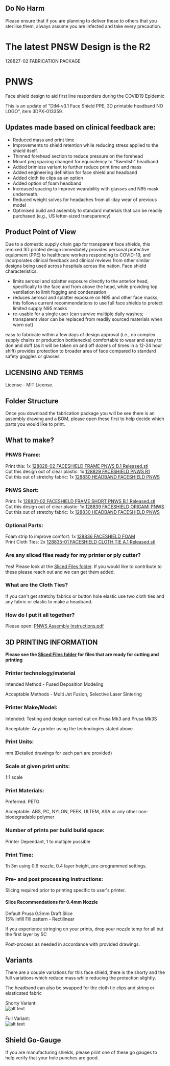 ## Do No Harm
Please ensure that if you are planning to deliver these to others that you sterilise them, always assume you are infected and take every precaution.

# The latest PNSW Design is the R2
128827-02 FABRICATION PACKAGE

# PNWS
Face shield design to aid first line responders during the COVID19 Epidemic

This is an update of "DtM-v3.1 Face Shield PPE, 3D printable headband NO LOGO", item 
3DPX-013359. 

## Updates made based on clinical feedback are:
* Reduced mass and print time
* Improvements to shield retention while reducing stress applied to the shield itself.
* Thinned forehead section to reduce pressure on the forehead
* Mount peg spacing changed for equivalency to "Swedish" headband
* Added brimless variant to further reduce print time and mass
* Added engineering definition for face shield and headband
* Added cloth tie clips as an option
* Added option of foam headband
* Increased spacing to improve wearability with glasses and N95 mask underneath.
* Reduced weight solves for headaches from all-day wear of previous model 
* Optimised build and assembly to standard materials that can be readily purchased (e.g., US letter-sized transparency) 
 
## Product Point of View
Due to a domestic supply chain gap for transparent face shields, this remixed 3D printed design immediately provides personal protective equipment (PPE) to healthcare workers responding to COVID-19, and incorporates clinical feedback and clinical reviews from other similar designs being used across hospitals across the nation. Face shield characteristics: 
* limits aerosol and splatter exposure directly to the anterior head, specifically to the face and from above the head, while providing top ventilation to limit fogging and condensation
* reduces aerosol and splatter exposure on N95 and other face masks; this follows current recommendations to use full face shields to protect limited supply N95 masks
* re-usable for a single user (can survive multiple daily washes; transparent visor can be replaced from readily sourced materials when worn out)

easy to fabricate within a few days of design approval (i.e., no complex supply chains or production bottlenecks)
comfortable to wear and easy to don and doff (as it will be taken on and off dozens of times in a 12-24 hour shift)
provides protection to broader area of face compared to standard safety goggles or glasses

## LICENSING AND TERMS
License - MIT License.

## Folder Structure
Once you download the fabrication package you will be see there is an assembly drawing and a BOM, please open these first to help decide which parts you would like to print.

## What to make?

### PNWS Frame:
Print this: 					1x [128828-02 FACESHIELD FRAME PNWS B.1 Released.stl](https://github.com/mrjonny2/PNWS/blob/master/128827-02%20FABRICATION%20PACKAGE/128828%20FACESHIELD%20FRAME%20PNWS/128828-02%20FACESHIELD%20FRAME%20PNWS%20B.1%20Released.stl)   
Cut this design out of clear plastic:		1x [128829 FACESHIELD PNWS R1](https://github.com/mrjonny2/PNWS/tree/master/128827-02%20FABRICATION%20PACKAGE/128829%20FACESHIELD%20PNWS%20R1)   
Cut this out of stretchy fabric:		1x [128830 HEADBAND FACESHIELD PNWS](https://github.com/mrjonny2/PNWS/tree/master/128827-02%20FABRICATION%20PACKAGE/128830%20HEADBAND%20FACESHIELD%20PNWS)   

### PNWS Short:
Print:						1x [128831-02 FACESHIELD FRAME SHORT PNWS B.1 Released.stl](https://github.com/mrjonny2/PNWS/blob/master/128827-02%20FABRICATION%20PACKAGE/128831%20FACESHIELD%20FRAME%20SHORT%20PNWS/128831-02%20FACESHIELD%20FRAME%20SHORT%20PNWS%20B.1%20Released.stl)   
Cut this design out of clear plastic:		1x [128839 FACESHIELD ORIGAMI PNWS](https://github.com/mrjonny2/PNWS/tree/master/128827-02%20FABRICATION%20PACKAGE/128839%20FACESHIELD%20ORIGAMI%20PNWS)   
Cut this out of stretchy fabric:		1x [128830 HEADBAND FACESHIELD PNWS](https://github.com/mrjonny2/PNWS/tree/master/128827-02%20FABRICATION%20PACKAGE/128830%20HEADBAND%20FACESHIELD%20PNWS)   


### Optional Parts:
Foam strip to improve comfort:			1x [128836 FACESHIELD FOAM](https://github.com/mrjonny2/PNWS/tree/master/128827-02%20FABRICATION%20PACKAGE/128836%20FACESHIELD%20FOAM)   
Print Cloth Ties:				2x [128835-01 FACESHIELD CLOTH TIE A.1 Released.stl](https://github.com/mrjonny2/PNWS/blob/master/128827-02%20FABRICATION%20PACKAGE/128835%20FACESHIELD%20CLOTH%20TIE/128835-01%20FACESHIELD%20CLOTH%20TIE%20A.1%20Released.stl)   

### Are any sliced files ready for my printer or ply cutter?

Yes! Please look at the [Sliced Files folder](https://github.com/mrjonny2/PNWS/tree/master/Sliced%20Files).  If you would like to contribute to these please reach out and we can get them added.

### What are the Cloth Ties?
If you can't get stretchy fabrics or button hole elastic use two cloth ties and any fabric or elastic to make a headband.

### How do I put it all together?
Please open: [PNWS Assembly Instructions.pdf](https://github.com/mrjonny2/PNWS/blob/master/PNWS%20Assembly%20Instructions.pdf)


## 3D PRINTING INFORMATION
__Please see the [Sliced Files folder](https://github.com/mrjonny2/PNWS/tree/master/Sliced%20Files) for files that are ready for cutting and printing__
### Printer technology/material
Intended Method - Fused Deposition Modeling

Acceptable Methods - Multi Jet Fusion, Selective Laser Sintering
### Printer Make/Model:
Intended: Testing and design carried out on Prusa Mk3 and Prusa Mk3S

Acceptable: Any printer using the technologies stated above
### Print Units:
mm (Detailed drawings for each part are provided)
### Scale at given print units:
1:1 scale
### Print Materials:
Preferred: PETG

Acceptable: ABS, PC, NYLON, PEEK, ULTEM, ASA or any other non-biodegradable polymer
### Number of prints per build build space:
Printer Dependant, 1 to multiple possible
### Print Time:
1h 3m using 0.6 nozzle, 0.4 layer height, pre-programmed settings.
### Pre- and post processing instructions:
Slicing required prior to printing specific to user's printer.
#### Slice Recommendations for 0.4mm Nozzle
Default Prusa 0.3mm Draft Slice  
15% infill
Fill pattern - Rectilinear

If you experience stringing on your prints, drop your nozzle temp for all but the first layer by 5C


Post-process as needed in accordance with provided drawings.

## Variants
There are a couple variations for this face shield, there is the shorty and the full variations which reduce mass while reducing the protection slightly.

The headband can also be swapped for the cloth tie clips and string or elasticated fabric

Shorty Variant:  
![alt text][Shorty]

[Shorty]: https://raw.githubusercontent.com/mrjonny2/PNWS/master/images/R2-Short.jpeg "Shorty Variant"

Full Variant:  
![alt text][Full]

[Full]: https://raw.githubusercontent.com/mrjonny2/PNWS/master/images/R2-Full.jpeg "Full Variant"

## Shield Go-Gauge

If you are manufacturing shields, please print one of these go gauges to help verify that your hole punches are good.

